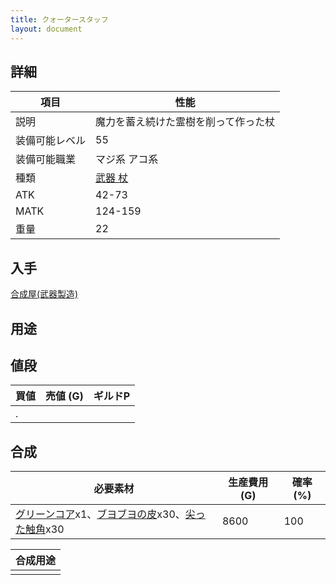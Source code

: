 ```yaml
---
title: クォータースタッフ
layout: document
---
```

## 詳細


|項目|性能|
|---|---|
|説明|魔力を蓄え続けた霊樹を削って作った杖|
|装備可能レベル|55|
|装備可能職業|マジ系 アコ系|
|種類|[武器 杖](武器(杖))|
|ATK|42-73|
|MATK|124-159|
|重量|22|

## 入手

[合成屋(武器製造)](合成屋(武器製造))

## 用途


## 値段


|買値|売値 (G)|ギルドP|
|---|---|---|
|.|||

## 合成


|必要素材|生産費用 (G)|確率 (%)|
|---|---|---|
|[グリーンコア](グリーンコア)x1、[ブヨブヨの皮](ブヨブヨの皮)x30、[尖った触角](尖った触角)x30|8600|100|


|合成用途|
|---|
||
